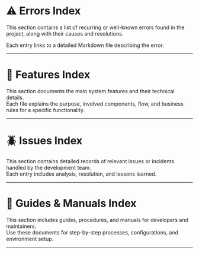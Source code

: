 <!-- ERRORS START -->

# ⚠️ Errors Index

This section contains a list of recurring or well-known errors found in the project, along with their causes and resolutions.

Each entry links to a detailed Markdown file describing the error.

---

<!-- ERRORS END -->

<!-- FEATURES START -->

# 🧩 Features Index

This section documents the main system features and their technical details.  
Each file explains the purpose, involved components, flow, and business rules for a specific functionality.

---

<!-- FEATURES END -->

<!-- ISSUES START -->

# 🪲 Issues Index

This section contains detailed records of relevant issues or incidents handled by the development team.  
Each entry includes analysis, resolution, and lessons learned.

---

<!-- ISSUES END -->

<!-- GUIDES START -->

# 📘 Guides & Manuals Index

This section includes guides, procedures, and manuals for developers and maintainers.  
Use these documents for step-by-step processes, configurations, and environment setup.

---

<!-- GUIDES END -->